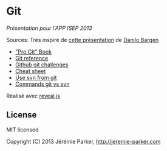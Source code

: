 # Git
*Présentation pour l'APP ISEP 2013*

Sources:
Très inspiré de [cette présentation](http://blog.dbrgn.ch/2013/2/7/git-introduction-presentation-slides/) de [Danilo Bargen](http://blog.dbrgn.ch/about/)

+ ["Pro Git" Book](http://goo.gl/jX95vy)
+ [Git reference](http://goo.gl/eJODp8)
+ [Github git challenges](http://goo.gl/mJJUXn)
+ [Cheat sheet](http://goo.gl/942WZ8)
+ [Use svn from git](http://goo.gl/1HhWKL)
+ [Commands git vs svn](http://goo.gl/AE1STW)

Réalisé avec [reveal.js](https://github.com/hakimel/reveal.js)

<!-- ---
## Comment visualiser la présentation ?
+ Solution simple : [http://p-j.github.io/isep-fsnp/](http://p-j.github.io/isep-fsnp/)
  + Une fois sur la page, appuyé sur `S` pour voir les notes du présentateur 
   + `N` pour passer au slide suivant 
   + `P` pour revenir au précédent. 
   + Les fleches directionnelles peuvent également être utilisées, mais n'oubliez pas les slides verticaux !
+ Juste les sources (avec les notes du présentateur) : 
  + [Hello](https://github.com/p-j/isep-fsnp/blob/master/slides/01-hello.md)
  + [Form](https://github.com/p-j/isep-fsnp/blob/master/slides/02-form.md)
  + [Storm](https://github.com/p-j/isep-fsnp/blob/master/slides/03-storm.md)
  + [Norm](https://github.com/p-j/isep-fsnp/blob/master/slides/04-norm.md)
  + [Perform](https://github.com/p-j/isep-fsnp/blob/master/slides/05-perform.md)
  + [Conclusion](https://github.com/p-j/isep-fsnp/blob/master/slides/06-conclusion.md)
  + [Questions](https://github.com/p-j/isep-fsnp/blob/master/slides/07-questions.md)
+ Cloner et regarder : 
  + `$ cd /chemin/vers/votre/dossier/www`
  + `$ git clone git@github.com:p-j/isep-fsnp.git` (clone le dépôt de la présentation)
  + Naviguez vers [http://127.0.0.1/isep-fsnp](http://127.0.0.1/isep-fsnp)
+ Pour les curieux, la présentation peut être modifiée et réutilisée à l'aide des outils suivant :
  + [node](http://nodejs.org/)
  + [grunt](http://gruntjs.com/getting-started#installing-the-cli)
+ Une fois ces outils installés, la procédure suivante permet d'accéder à la présentation :
  + `$ git clone git@github.com:p-j/isep-fsnp.git` (clone le dépôt de la présentation)
  + `$ cd isep-fsnp` (aller dans le dossier que l'on vient de créer)
  + `$ npm install` (installer les dépendances)
  + `$ grunt serve` (assembler les fichiers et lancer le server local pour afficher la présentation)
  + Puis naviguez vers [http://localhost:8000](http://localhost:8000) pour voir la présentation

D'avantage d'information sur comment utiliser [reveal.js](https://github.com/hakimel/reveal.js) sont disponibles sur le dépôt officiel [hakimel/reveal.js](https://github.com/hakimel/reveal.js) (en anglais).
 -->
## License
MIT licensed

Copyright (C) 2013 Jérémie Parker, http://jeremie-parker.com

